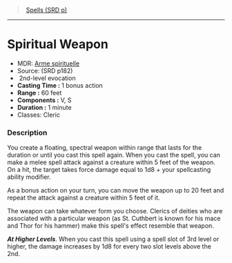 ﻿---
!SpellItem
Family: SpellVO
Name: Spiritual Weapon
Type: evocation
Level: 2
CastingTime: 1 bonus action
Range: 60 feet
Components: V, S
Duration: 1 minute
Classes: Cleric
Source: (SRD p182)
AltName: '[Arme spirituelle](hd_spells_arme_spirituelle.md)'
Id: spells_vo.md#spiritual-weapon
ParentLink: spells_vo.md#spells-srd-p
ParentName: Spells (SRD p)
NameLevel: 1
Attributes:
  Name: Spiritual Weapon
  Markdown: >+
    # <!--Name-->Spiritual Weapon<!--/Name-->


    - MDR: <!--AltName-->[Arme spirituelle](hd_spells_arme_spirituelle.md)<!--/AltName-->

    - Source: <!--Source-->(SRD p182)<!--/Source-->

    -  <!--Level-->2<!--/Level-->nd-level <!--Type-->evocation<!--/Type-->

    - **Casting Time :** <!--CastingTime-->1 bonus action<!--/CastingTime-->

    - **Range :** <!--Range-->60 feet<!--/Range-->

    - **Components :** <!--Components-->V, S<!--/Components-->

    - **Duration :** <!--Duration-->1 minute<!--/Duration-->

    - Classes: <!--Classes-->Cleric<!--/Classes-->


    ### Description


    You create a floating, spectral weapon within range that lasts for the duration or until you cast this spell again. When you cast the spell, you can make a melee spell attack against a creature within 5 feet of the weapon. On a hit, the target takes force damage equal to 1d8 + your spellcasting ability modifier.


    As a bonus action on your turn, you can move the weapon up to 20 feet and repeat the attack against a creature within 5 feet of it.


    The weapon can take whatever form you choose. Clerics of deities who are associated with a particular weapon (as St. Cuthbert is known for his mace and Thor for his hammer) make this spell's effect resemble that weapon.


    **_At Higher Levels_**. When you cast this spell using a spell slot of 3rd level or higher, the damage increases by 1d8 for every two slot levels above the 2nd.

  AltName: '[Arme spirituelle](hd_spells_arme_spirituelle.md)'
  Source: (SRD p182)
  Level: 2
  Type: evocation
  CastingTime: 1 bonus action
  Range: 60 feet
  Components: V, S
  Duration: 1 minute
  Classes: Cleric
AttributesDictionary: >+
  Name: Spiritual Weapon

  Markdown: >+

    # <!--Name-->Spiritual Weapon<!--/Name-->





    - MDR: <!--AltName-->[Arme spirituelle](hd_spells_arme_spirituelle.md)<!--/AltName-->



    - Source: <!--Source-->(SRD p182)<!--/Source-->



    -  <!--Level-->2<!--/Level-->nd-level <!--Type-->evocation<!--/Type-->



    - **Casting Time :** <!--CastingTime-->1 bonus action<!--/CastingTime-->



    - **Range :** <!--Range-->60 feet<!--/Range-->



    - **Components :** <!--Components-->V, S<!--/Components-->



    - **Duration :** <!--Duration-->1 minute<!--/Duration-->



    - Classes: <!--Classes-->Cleric<!--/Classes-->





    ### Description





    You create a floating, spectral weapon within range that lasts for the duration or until you cast this spell again. When you cast the spell, you can make a melee spell attack against a creature within 5 feet of the weapon. On a hit, the target takes force damage equal to 1d8 + your spellcasting ability modifier.





    As a bonus action on your turn, you can move the weapon up to 20 feet and repeat the attack against a creature within 5 feet of it.





    The weapon can take whatever form you choose. Clerics of deities who are associated with a particular weapon (as St. Cuthbert is known for his mace and Thor for his hammer) make this spell's effect resemble that weapon.





    **_At Higher Levels_**. When you cast this spell using a spell slot of 3rd level or higher, the damage increases by 1d8 for every two slot levels above the 2nd.



  AltName: '[Arme spirituelle](hd_spells_arme_spirituelle.md)'

  Source: (SRD p182)

  Level: 2

  Type: evocation

  CastingTime: 1 bonus action

  Range: 60 feet

  Components: V, S

  Duration: 1 minute

  Classes: Cleric

---
> [Spells (SRD p)](srd_spells.md)

---

# Spiritual Weapon

- MDR: [Arme spirituelle](hd_spells_arme_spirituelle.md)
- Source: (SRD p182)
-  2nd-level evocation
- **Casting Time :** 1 bonus action
- **Range :** 60 feet
- **Components :** V, S
- **Duration :** 1 minute
- Classes: Cleric

### Description

You create a floating, spectral weapon within range that lasts for the duration or until you cast this spell again. When you cast the spell, you can make a melee spell attack against a creature within 5 feet of the weapon. On a hit, the target takes force damage equal to 1d8 + your spellcasting ability modifier.

As a bonus action on your turn, you can move the weapon up to 20 feet and repeat the attack against a creature within 5 feet of it.

The weapon can take whatever form you choose. Clerics of deities who are associated with a particular weapon (as St. Cuthbert is known for his mace and Thor for his hammer) make this spell's effect resemble that weapon.

**_At Higher Levels_**. When you cast this spell using a spell slot of 3rd level or higher, the damage increases by 1d8 for every two slot levels above the 2nd.


